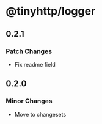# @tinyhttp/logger

## 0.2.1

### Patch Changes

- Fix readme field

## 0.2.0

### Minor Changes

- Move to changesets
